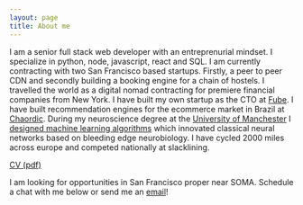 ```yaml
---
layout: page
title: About me
---
```


I am a senior full stack web developer with an entreprenurial mindset. I specialize in python, node, javascript, react and SQL. I am currently contracting with two San Francisco based startups. Firstly, a peer to peer CDN and secondly building a booking engine for a chain of hostels. I travelled the world as a digital nomad contracting for premiere financial companies from New York. I have built my own startup as the CTO at [Fube](http://fube.io/). I have built recommendation engines for the ecommerce market in Brazil at [Chaordic](https://www.chaordic.com.br/). During my neuroscience degree at the [University of Manchester](https://www.topuniversities.com/universities/university-manchester) I [designed machine learning algorithms](https://github.com/mfbx9da4/neuron-astrocyte-networks) which innovated classical neural networks based on bleeding edge neurobiology. I have cycled 2000 miles across europe and competed nationally at slacklining.

[CV (pdf)](/assets/cv.pdf)

I am looking for opportunities in San Francisco proper near SOMA. Schedule a chat with me below or send me an [email](mailto:dalberto.adler@gmail.com)!
